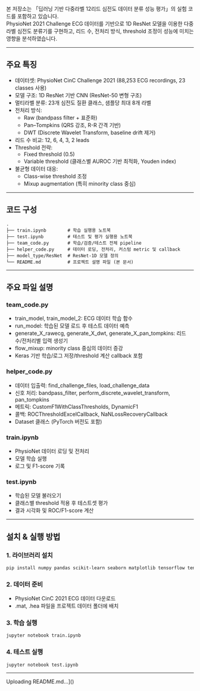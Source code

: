 
본 저장소는 「딥러닝 기반 다중라벨 12리드 심전도 데이터 분류 성능 평가」의 실험 코드를 포함하고 있습니다.  
PhysioNet 2021 Challenge ECG 데이터를 기반으로 1D ResNet 모델을 이용한 다중라벨 심전도 분류기를 구현하고, 리드 수, 전처리 방식, threshold 조정이 성능에 미치는 영향을 분석하였습니다.

---

## 주요 특징
- 데이터셋: PhysioNet CinC Challenge 2021 (88,253 ECG recordings, 23 classes 사용)  
- 모델 구조: 1D ResNet 기반 CNN (ResNet-50 변형 구조)  
- 멀티라벨 분류: 23개 심전도 질환 클래스, 샘플당 최대 8개 라벨  
- 전처리 방식:  
  - Raw (bandpass filter + 표준화)  
  - Pan–Tompkins (QRS 강조, R-R 간격 기반)  
  - DWT (Discrete Wavelet Transform, baseline drift 제거)  
- 리드 수 비교: 12, 6, 4, 3, 2 leads  
- Threshold 전략:  
  - Fixed threshold (0.5)  
  - Variable threshold (클래스별 AUROC 기반 최적화, Youden index)  
- 불균형 데이터 대응:  
  - Class-wise threshold 조정  
  - Mixup augmentation (특히 minority class 중심)  

---

## 코드 구성

```
.
├── train.ipynb        # 학습 실행용 노트북
├── test.ipynb         # 테스트 및 평가 실행용 노트북
├── team_code.py       # 학습/검증/테스트 전체 pipeline
├── helper_code.py     # 데이터 로딩, 전처리, 커스텀 metric 및 callback
├── model_type/ResNet  # ResNet-1D 모델 정의
└── README.md          # 프로젝트 설명 파일 (본 문서)
```

---

## 주요 파일 설명

### team_code.py
- train_model, train_model_2: ECG 데이터 학습 함수
- run_model: 학습된 모델 로드 후 테스트 데이터 예측
- generate_X_rawecg, generate_X_dwt, generate_X_pan_tompkins: 리드 수/전처리별 입력 생성기
- flow_mixup: minority class 중심의 데이터 증강
- Keras 기반 학습/로그 저장/threshold 계산 callback 포함

### helper_code.py
- 데이터 입출력: find_challenge_files, load_challenge_data
- 신호 처리: bandpass_filter, perform_discrete_wavelet_transform, pan_tompkins
- 메트릭: CustomF1WithClassThresholds, DynamicF1
- 콜백: ROCThresholdExcelCallback, NaNLossRecoveryCallback
- Dataset 클래스 (PyTorch 버전도 포함)

### train.ipynb
- PhysioNet 데이터 로딩 및 전처리
- 모델 학습 실행
- 로그 및 F1-score 기록

### test.ipynb
- 학습된 모델 불러오기
- 클래스별 threshold 적용 후 테스트셋 평가
- 결과 시각화 및 ROC/F1-score 계산

---

## 설치 & 실행 방법

### 1. 라이브러리 설치
```bash
pip install numpy pandas scikit-learn seaborn matplotlib tensorflow tensorflow-addons scipy joblib tqdm pywt
```

### 2. 데이터 준비
- PhysioNet CinC 2021 ECG 데이터 다운로드  
- .mat, .hea 파일을 프로젝트 데이터 폴더에 배치

### 3. 학습 실행
```bash
jupyter notebook train.ipynb
```

### 4. 테스트 실행
```bash
jupyter notebook test.ipynb
```

---
Uploading README.md…]()


